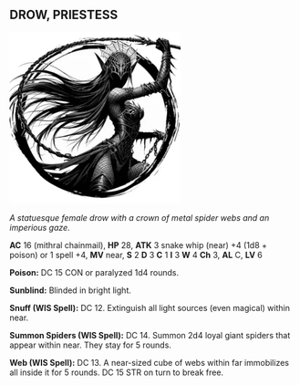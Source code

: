## DROW, PRIESTESS

![](images/drow-priestess.webp)

_A statuesque female drow with a crown of metal spider webs and an imperious gaze._

**AC** 16 (mithral chainmail), **HP** 28, **ATK** 3 snake whip (near) +4 (1d8 + poison) or 1 spell +4, **MV** near, **S** 2 **D** 3 **C** 1 **I** 3 **W** 4 **Ch** 3, **AL** C, **LV** 6

**Poison:** DC 15 CON or paralyzed 1d4 rounds.

**Sunblind:** Blinded in bright light.

**Snuff (WIS Spell):** DC 12. Extinguish all light sources (even magical) within near.

**Summon Spiders (WIS Spell):**  DC 14. Summon 2d4 loyal giant spiders that appear within near. They stay for 5 rounds.

**Web (WIS Spell):** DC 13. A near-sized cube of webs within far immobilizes all inside it for 5 rounds. DC 15 STR on turn to break free.

